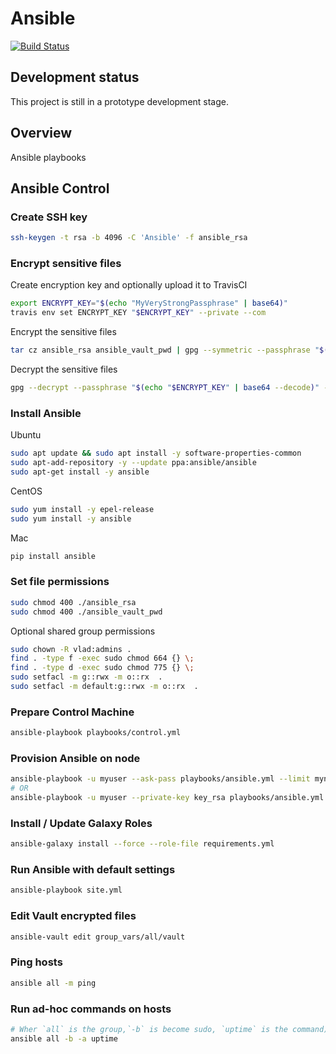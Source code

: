 # Ansible

[![Build Status](https://travis-ci.com/vghn/ansible.svg?branch=master)](https://travis-ci.com/vghn/ansible)

## Development status

This project is still in a prototype development stage.

## Overview

Ansible playbooks

## Ansible Control

### Create SSH key

```sh
ssh-keygen -t rsa -b 4096 -C 'Ansible' -f ansible_rsa
```

### Encrypt sensitive files

Create encryption key and optionally upload it to TravisCI

```sh
export ENCRYPT_KEY="$(echo "MyVeryStrongPassphrase" | base64)"
travis env set ENCRYPT_KEY "$ENCRYPT_KEY" --private --com
```

Encrypt the sensitive files

```sh
tar cz ansible_rsa ansible_vault_pwd | gpg --symmetric --passphrase "$(echo "$ENCRYPT_KEY" | base64 --decode)" --batch --yes --cipher-algo AES256 --s2k-digest-algo SHA512 --output encrypted.tgz.gpg
```

Decrypt the sensitive files

```sh
gpg --decrypt --passphrase "$(echo "$ENCRYPT_KEY" | base64 --decode)" --batch --yes encrypted.tgz.gpg | tar xz
```

### Install Ansible

Ubuntu

```sh
sudo apt update && sudo apt install -y software-properties-common
sudo apt-add-repository -y --update ppa:ansible/ansible
sudo apt-get install -y ansible
```

CentOS

```sh
sudo yum install -y epel-release
sudo yum install -y ansible
```

Mac

```sh
pip install ansible
```

### Set file permissions

```sh
sudo chmod 400 ./ansible_rsa
sudo chmod 400 ./ansible_vault_pwd
```

Optional shared group permissions

```sh
sudo chown -R vlad:admins .
find . -type f -exec sudo chmod 664 {} \;
find . -type d -exec sudo chmod 775 {} \;
sudo setfacl -m g::rwx -m o::rx  .
sudo setfacl -m default:g::rwx -m o::rx  .
```

### Prepare Control Machine

```sh
ansible-playbook playbooks/control.yml
```

### Provision Ansible on node

```sh
ansible-playbook -u myuser --ask-pass playbooks/ansible.yml --limit mynode
# OR
ansible-playbook -u myuser --private-key key_rsa playbooks/ansible.yml --limit mynode
```

### Install / Update Galaxy Roles

```sh
ansible-galaxy install --force --role-file requirements.yml
```

### Run Ansible with default settings

```sh
ansible-playbook site.yml
```

### Edit Vault encrypted files

```sh
ansible-vault edit group_vars/all/vault
```

### Ping hosts

```sh
ansible all -m ping
```

### Run ad-hoc commands on hosts

```sh
# Wher `all` is the group,`-b` is become sudo, `uptime` is the command)
ansible all -b -a uptime
```
